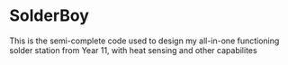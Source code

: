 # SolderBoy

This is the semi-complete code used to design my all-in-one functioning solder station from Year 11, with heat sensing and other capabilites
